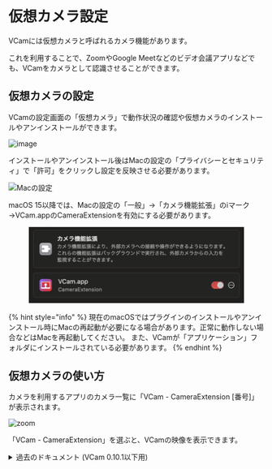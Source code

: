 # 仮想カメラ設定

VCamには仮想カメラと呼ばれるカメラ機能があります。

これを利用することで、ZoomやGoogle Meetなどのビデオ会議アプリなどでも、VCamをカメラとして認識させることができます。

## 仮想カメラの設定

VCamの設定画面の「仮想カメラ」で動作状況の確認や仮想カメラのインストールやアンインストールができます。

![image](https://github.com/vcamapp/app/assets/8188636/a39c5c68-7215-42a4-bcf4-8a2f97cfb198)

インストールやアンインストール後はMacの設定の「プライバシーとセキュリティ」で「許可」をクリックし設定を反映させる必要があります。

![Macの設定](https://github.com/vcamapp/app/assets/8188636/65b3804d-7108-4e1d-9ff7-dd02ff105a38)

macOS 15以降では、Macの設定の「一般」→「カメラ機能拡張」のiマーク→VCam.appのCameraExtensionを有効にする必要があります。

<figure><img src="../.gitbook/assets/image.png" alt=""><figcaption></figcaption></figure>

{% hint style="info" %}
現在のmacOSではプラグインのインストールやアンインストール時にMacの再起動が必要になる場合があります。正常に動作しない場合などはMacを再起動してください。 また、VCamが「アプリケーション」フォルダにインストールされている必要があります。
{% endhint %}

## 仮想カメラの使い方

カメラを利用するアプリのカメラ一覧に「VCam - CameraExtension \[番号]」が表示されます。

![zoom](https://github.com/vcamapp/docs/assets/8188636/288b4213-3320-4b36-b58a-ecc19c83eef3)

「VCam - CameraExtension」を選ぶと、VCamの映像を表示できます。

<details>

<summary>過去のドキュメント (VCam 0.10.1以下用)</summary>

仮想カメラには現在、2種類あります。

* 仮想カメラ (DAL)
  * 初回起動時にインストールされます。
* 新しい仮想カメラ (CameraExtension)
  * 現在はサポーターのみが使える機能です。

新しい仮想カメラのほうがMacの負荷が軽減されます。

また、「仮想カメラ (DAL)」は macOS 14 でサポート終了することがAppleにより発表されています。

https://developer.apple.com/videos/play/wwdc2022/10022/

### 仮想カメラ (DAL)の設定

初回起動時に表示されるアラートに従ってインストールしてください。

不具合などで再インストールしたい場合は、「VCam」メニューの「初期設定」をクリックしてください。

仮想カメラをアンインストールしたい場合、「VCam」メニューの「プラグインのアンインストール」をクリックしてください。

</details>
